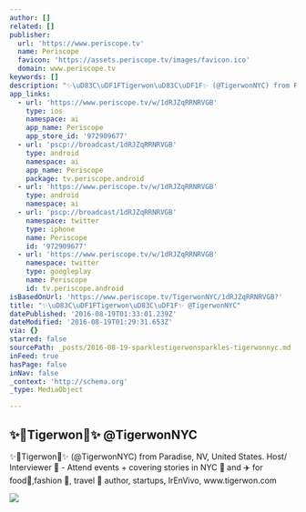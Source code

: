 ```yaml
---
author: []
related: []
publisher:
  url: 'https://www.periscope.tv'
  name: Periscope
  favicon: 'https://assets.periscope.tv/images/favicon.ico'
  domain: www.periscope.tv
keywords: []
description: "✨\uD83C\uDF1FTigerwon\uD83C\uDF1F✨ (@TigerwonNYC) from Paradise, NV, United States. Host/ Interviewer \uD83C\uDFA5 - Attend events + covering stories in NYC \uD83D\uDDFD and ✈️ for food\uD83C\uDF5D,fashion \uD83D\uDC57, travel \uD83D\uDE80 author, startups, IrEnVivo, www.tigerwon.com"
app_links:
  - url: 'https://www.periscope.tv/w/1dRJZqRRNRVGB'
    type: ios
    namespace: ai
    app_name: Periscope
    app_store_id: '972909677'
  - url: 'pscp://broadcast/1dRJZqRRNRVGB'
    type: android
    namespace: ai
    app_name: Periscope
    package: tv.periscope.android
  - url: 'https://www.periscope.tv/w/1dRJZqRRNRVGB'
    type: android
    namespace: ai
  - url: 'pscp://broadcast/1dRJZqRRNRVGB'
    namespace: twitter
    type: iphone
    name: Periscope
    id: '972909677'
  - url: 'https://www.periscope.tv/w/1dRJZqRRNRVGB'
    namespace: twitter
    type: googleplay
    name: Periscope
    id: tv.periscope.android
isBasedOnUrl: 'https://www.periscope.tv/TigerwonNYC/1dRJZqRRNRVGB?'
title: "✨\uD83C\uDF1FTigerwon\uD83C\uDF1F✨ @TigerwonNYC"
datePublished: '2016-08-19T01:33:01.239Z'
dateModified: '2016-08-19T01:29:31.653Z'
via: {}
starred: false
sourcePath: _posts/2016-08-19-sparklestigerwonsparkles-tigerwonnyc.md
inFeed: true
hasPage: false
inNav: false
_context: 'http://schema.org'
_type: MediaObject

---
```

<article style=""><h1>✨Tigerwon✨ @TigerwonNYC</h1><p>✨Tigerwon✨ (@TigerwonNYC) from Paradise, NV, United States. Host/ Interviewer  - Attend events + covering stories in NYC  and ✈️ for food,fashion , travel  author, startups, IrEnVivo, www.tigerwon.com</p><img src="https://tn.periscope.tv/-CY9bCTv4V92GXGXLTRmcrV8-hFIEO8COMevGErX9SMNU-wijal8takp-6IKh02YjZKRCoLXF_bCUPICkHRkNg==/chunk_168.jpg?Expires=1785042104&amp;Signature=MSLYiz1SONbut8G9zfllfkSuSgAJ-jzSA0dVCRDmeslTDsBvccXpuhauNDVku9CD7y7mXM1EFLIAIz0BoETDul3P4h08xEW7YNb9S1Pn8jK1CLcyxR7brpERPLOsY~NOKIJGMgV8sRCBojQns0cL70x55gahW6-80ObffYg97lZhW1HbhfzgedeTKw8YomxoYxaJP4RUV9abxBpzojz4ACzKSRlT886QqOsw9vgRZZvwlIIbh05k1dqHxyMaiXze---QbA~Cj7L4C0np9BonkTCWHKQAn4cVmDIOb9taYTnbFm9f33pFFn9LAeeNrO7K3H78dJbAiOmEyH1ulXcgzQ__&amp;Key-Pair-Id=APKAIHCXHHQVRTVSFRWQ" /></article>